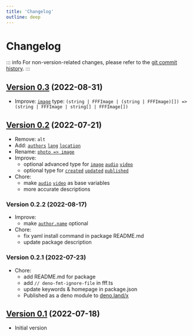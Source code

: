 ```yaml
---
title: 'Changelog'
outline: deep
---
```


# Changelog

::: info
For non-version-related changes, please refer to the [git commit history](https://github.com/importantimport/fff/commits/main).
:::

## [Version 0.3](/version/0.3/) (2022-08-31)

- Improve: [`image`](/version/0.3/#image) type: `(string | FFFImage | (string | FFFImage)[]) => (string | FFFImage | string[] | FFFImage[])`

## [Version 0.2](/version/0.2/index.html) (2022-07-21)

- Remove: `alt`
- Add: [`authors`](/version/0.2/index.html#authors) [`lang`](/version/0.2/index.html#lang) [`location`](/version/0.2/index.html#location)
- Rename: [`photo => image`](/version/0.2/index.html#image)
- Improve:
  - optional advanced type for [`image`](/version/0.2/index.html#image) [`audio`](/version/0.2/index.html#audio) [`video`](/version/0.2/index.html#video)
  - optional type for [`created`](/version/0.2/index.html#created) [`updated`](/version/0.2/index.html#updated) [`published`](/version/0.2/index.html#published)
- Chore:
  - make [`audio`](/version/0.2/index.html#audio) [`video`](/version/0.2/index.html#video) as base variables
  - more accurate descriptions

### Version 0.2.2 (2022-08-17)

- Improve:
  - make [`author.name`](/version/0.2/index.html#additional) optional
- Chore:
  - fix yaml install command in package README.md
  - update package description

### Version 0.2.1 (2022-07-23)

- Chore:
  - add README.md for package
  - add `// deno-fmt-ignore-file` in fff.ts
  - update keywords & homepage in package.json
  - Published as a deno module to [deno.land/x](https://deno.land/x/fff)

## [Version 0.1](/version/0.1/index.html) (2022-07-18)

- Initial version
